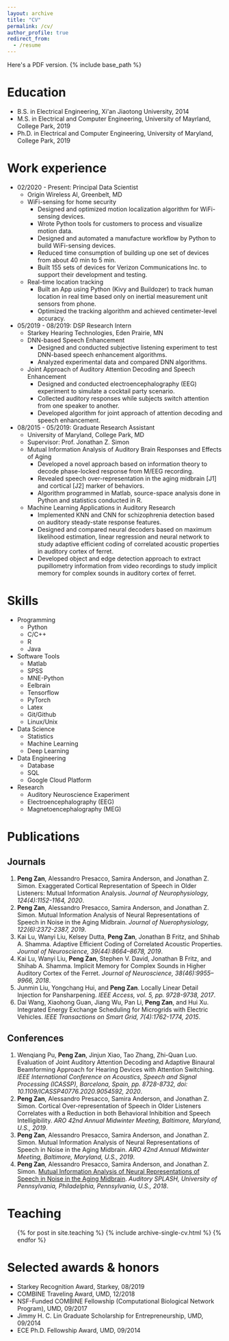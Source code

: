 ```yaml
---
layout: archive
title: "CV"
permalink: /cv/
author_profile: true
redirect_from:
  - /resume
---
```


<a href="http://patrickzan.github.io/files/resume.pdf" style="text-decoration: none">Here</a>'s a PDF version.
{% include base_path %}

Education
======
* B.S. in Electrical Engineering, Xi'an Jiaotong University, 2014
* M.S. in Electrical and Computer Engineering, University of Mayrland, College Park, 2019
* Ph.D. in Electrical and Computer Engineering, University of Maryland, College Park, 2019

Work experience
======
* 02/2020 - Present: Principal Data Scientist
  * Origin Wireless AI, Greenbelt, MD
  * WiFi-sensing for home security
    * Designed and optimized motion localization algorithm for WiFi-sensing devices.
    * Wrote Python tools for customers to process and visualize motion data.
    * Designed and automated a manufacture workflow by Python to build WiFi-sensing devices.
    * Reduced time consumption of building up one set of devices from about 40 min to 5 min.
    * Built 155 sets of devices for Verizon Communications Inc. to support their development and testing.
  * Real-time location tracking
    * Built an App using Python (Kivy and Buildozer) to track human location in real time based only on inertial measurement unit sensors from phone.
    * Optimized the tracking algorithm and achieved centimeter-level accuracy.
* 05/2019 - 08/2019: DSP Research Intern
  * Starkey Hearing Technologies, Eden Prairie, MN
  * DNN-based Speech Enhancement
    * Designed and conducted subjective listening experiment to test DNN-based speech enhancement algorithms.
    * Analyzed experimental data and compared DNN algorithms.
  * Joint Approach of Auditory Attention Decoding and Speech Enhancement
    * Designed and conducted electroencephalography (EEG) experiment to simulate a cocktail party scenario.
    * Collected auditory responses while subjects switch attention from one speaker to another.
    * Developed algorithm for joint approach of attention decoding and speech enhancement.
* 08/2015 - 05/2019: Graduate Research Assistant
  * University of Maryland, College Park, MD
  * Supervisor: Prof. Jonathan Z. Simon
  * Mutual Information Analysis of Auditory Brain Responses and Effects of Aging
    * Developed a novel approach based on information theory to decode phase-locked response from M/EEG recording.
    * Revealed speech over-representation in the aging midbrain [J1] and cortical [J2] marker of behaviors.
    * Algorithm programmed in Matlab, source-space analysis done in Python and statistics conducted in R.
  * Machine Learning Applications in Auditory Research
    * Implemented KNN and CNN for schizophrenia detection based on auditory steady-state response features.
    * Designed and compared neural decoders based on maximum likelihood estimation, linear regression and neural network to study adaptive efficient coding of correlated acoustic properties in auditory cortex of ferret.
    * Developed object and edge detection approach to extract pupillometry information from video recordings to study implicit memory for complex sounds in auditory cortex of ferret.
  
Skills
======
* Programming
  * Python
  * C/C++
  * R
  * Java
* Software Tools
  * Matlab
  * SPSS
  * MNE-Python
  * Eelbrain
  * Tensorflow
  * PyTorch
  * Latex
  * Git/Github
  * Linux/Unix
* Data Science
  * Statistics
  * Machine Learning
  * Deep Learning
* Data Engineering
  * Database
  * SQL
  * Google Cloud Platform
* Research
  * Auditory Neuroscience Exaperiment
  * Electroencephalography (EEG)
  * Magnetoencephalography (MEG)


<!-- Publications
======

Journals
------
  <ul>{% for post in site.publications %}
    {% include archive-single-cv.html %}
  {% endfor %}</ul>

Conferences
------
  <ul>{% for post in site.talks %}
    {% include archive-single-talk-cv.html %}
  {% endfor %}</ul> -->

<h1>Publications</h1>

<h2>Journals</h2>
<!-- {% for post in site.publications reversed %}
  {% include archive-single.html %}
{% endfor %} -->
<ol>
  <li><strong>Peng Zan</strong>, Alessandro Presacco, Samira Anderson, and Jonathan Z. Simon. <a href="https://journals.physiology.org/doi/abs/10.1152/jn.00002.2020" style="text-decoration:none">Exaggerated Cortical Representation of Speech in Older Listeners: Mutual Information Analysis</a>. <i>Journal of Neurophysiology, 124(4):1152-1164, 2020</i>.</li>
  <li><strong>Peng Zan</strong>, Alessandro Presacco, Samira Anderson, and Jonathan Z. Simon. <a href="https://journals.physiology.org/doi/abs/10.1152/jn.00270.2019" style="text-decoration: none">Mutual Information Analysis of Neural Representations of Speech in Noise in the Aging Midbrain</a>. <i>Journal of Nuerophysiology, 122(6):2372-2387, 2019</i>.</li>
  <li>Kai Lu, Wanyi Liu, Kelsey Dutta, <strong>Peng Zan</strong>, Jonathan B Fritz, and Shihab A. Shamma. <a href="https://www.jneurosci.org/content/39/44/8664" style="text-decoration: none">Adaptive Efficient Coding of Correlated Acoustic Properties</a>. <i>Journal of Neuroscience, 39(44):8664–8678, 2019</i>.</li>
  <li>Kai Lu, Wanyi Liu, <strong>Peng Zan</strong>, Stephen V. David, Jonathan B Fritz, and Shihab A. Shamma. <a href="https://www.jneurosci.org/content/38/46/9955" style="text-decoration: none">Implicit Memory for Complex Sounds in Higher Auditory Cortex of the Ferret</a>. <i>Journal of Neuroscience, 38(46):9955–9966, 2018</i>.</li>
  <li>Junmin Liu, Yongchang Hui, and <strong>Peng Zan</strong>. <a href="https://ieeexplore.ieee.org/abstract/document/7941985" style="text-decoration: none">Locally Linear Detail Injection for Pansharpening</a>. <i>IEEE Access, vol. 5, pp. 9728-9738, 2017</i>.</li>
  <li>Dai Wang, Xiaohong Guan, Jiang Wu, Pan Li, <strong>Peng Zan</strong>, and Hui Xu. <a href="https://ieeexplore.ieee.org/abstract/document/7154496" style="text-decoration: none">Integrated Energy Exchange Scheduling for Microgrids with Electric Vehicles</a>. <i>IEEE Transactions on Smart Grid, 7(4):1762-1774, 2015</i>.</li>
</ol>

<h2>Conferences</h2>
<!-- {% for post in site.talks reversed %}
  {% include archive-single-talk.html %}
{% endfor %} -->
<ol>
  <li>Wenqiang Pu, <strong>Peng Zan</strong>, Jinjun Xiao, Tao Zhang, Zhi-Quan Luo. <a href="https://ieeexplore.ieee.org/document/9054592" style="text-decoration: none">Evaluation of Joint Auditory Attention Decoding and Adaptive Binaural Beamforming Approach for Hearing Devices with Attention Switching</a>. <i>IEEE International Conference on Acoustics, Speech and Signal Processing (ICASSP), Barcelona, Spain, pp. 8728-8732, doi: 10.1109/ICASSP40776.2020.9054592, 2020</i>.</li>
  <li><strong>Peng Zan</strong>, Alessandro Presacco, Samira Anderson, and Jonathan Z. Simon. <a href="http://cansl.isr.umd.edu/simonlab/pubs/ARO2019CortexMI.pdf" style="text-decoration: none">Cortical Over-representation of Speech in Older Listeners Correlates with a Reduction in both Behavioral Inhibition and Speech Intelligibility</a>. <i>ARO 42nd Annual Midwinter Meeting, Baltimore, Maryland, U.S., 2019</i>.</li> 
  <li><strong>Peng Zan</strong>, Alessandro Presacco, Samira Anderson, and Jonathan Z. Simon. <a href="http://cansl.isr.umd.edu/simonlab/pubs/ARO2019MidbrainMI.pdf" style="text-decoration: none">Mutual Information Analysis of Neural Representations of Speech in Noise in the Aging Midbrain</a>. <i>ARO 42nd Annual Midwinter Meeting, Baltimore, Maryland, U.S., 2019</i>.</li> 
  <li><strong>Peng Zan</strong>, Alessandro Presacco, Samira Anderson, and Jonathan Z. Simon. <a href="http://cansl.isr.umd.edu/simonlab/pubs/SPLASH2018-MI-Midbrain.pdf" tyle="text-decoration: none">Mutual Information Analysis of Neural Representations of Speech in Noise in the Aging Midbrain</a>. <i>Auditory SPLASH, University of Pennsylvania, Philadelphia, Pennsylvania, U.S., 2018</i>.</li> 
</ol>

Teaching
======
<span style="text-decoration: none">
  <ul>{% for post in site.teaching %}
    {% include archive-single-cv.html %}
  {% endfor %}</ul>
</span>
  
Selected awards & honors
======
* Starkey Recognition Award, Starkey, 08/2019
* COMBINE Traveling Award, UMD, 12/2018
* NSF-Funded COMBINE Fellowship (Computational Biological Network Program), UMD, 09/2017
* Jimmy H. C. Lin Graduate Scholarship for Entrepreneurship, UMD, 09/2014
* ECE Ph.D. Fellowship Award, UMD, 09/2014
